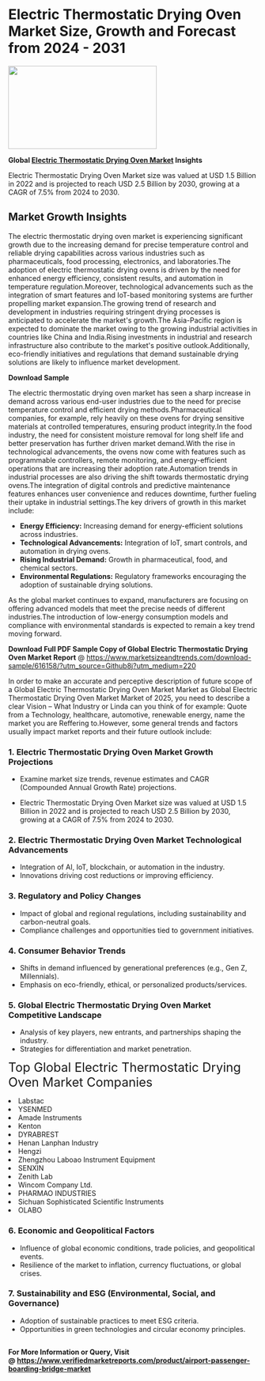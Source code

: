 <H1>Electric Thermostatic Drying Oven Market Size, Growth and Forecast from 2024 - 2031</H1><img class="aligncenter size-medium wp-image-584254" src="https://thirdeyenews.in/wp-content/uploads/2024/09/Global-Market-Research-300x168.jpeg" alt="" width="300" height="168" /><p><strong>Global&nbsp;<a href="https://www.marketsizeandtrends.com/download-sample/616158/?utm_source=Github8j?utm_medium=220">Electric Thermostatic Drying Oven Market</a> Insights</strong></p><p>Electric Thermostatic Drying Oven Market size was valued at USD 1.5 Billion in 2022 and is projected to reach USD 2.5 Billion by 2030, growing at a CAGR of 7.5% from 2024 to 2030.</p><p><h2>Market Growth Insights</h2> <p>The electric thermostatic drying oven market is experiencing significant growth due to the increasing demand for precise temperature control and reliable drying capabilities across various industries such as pharmaceuticals, food processing, electronics, and laboratories.The adoption of electric thermostatic drying ovens is driven by the need for enhanced energy efficiency, consistent results, and automation in temperature regulation.Moreover, technological advancements such as the integration of smart features and IoT-based monitoring systems are further propelling market expansion.The growing trend of research and development in industries requiring stringent drying processes is anticipated to accelerate the market's growth.The Asia-Pacific region is expected to dominate the market owing to the growing industrial activities in countries like China and India.Rising investments in industrial and research infrastructure also contribute to the market's positive outlook.Additionally, eco-friendly initiatives and regulations that demand sustainable drying solutions are likely to influence market development.</p> <p><strong>Download Sample</strong></p> <p>The electric thermostatic drying oven market has seen a sharp increase in demand across various end-user industries due to the need for precise temperature control and efficient drying methods.Pharmaceutical companies, for example, rely heavily on these ovens for drying sensitive materials at controlled temperatures, ensuring product integrity.In the food industry, the need for consistent moisture removal for long shelf life and better preservation has further driven market demand.With the rise in technological advancements, the ovens now come with features such as programmable controllers, remote monitoring, and energy-efficient operations that are increasing their adoption rate.Automation trends in industrial processes are also driving the shift towards thermostatic drying ovens.The integration of digital controls and predictive maintenance features enhances user convenience and reduces downtime, further fueling their uptake in industrial settings.The key drivers of growth in this market include: <ul> <li><strong>Energy Efficiency:</strong> Increasing demand for energy-efficient solutions across industries.</li> <li><strong>Technological Advancements:</strong> Integration of IoT, smart controls, and automation in drying ovens.</li> <li><strong>Rising Industrial Demand:</strong> Growth in pharmaceutical, food, and chemical sectors.</li> <li><strong>Environmental Regulations:</strong> Regulatory frameworks encouraging the adoption of sustainable drying solutions.</li> </ul> <p>As the global market continues to expand, manufacturers are focusing on offering advanced models that meet the precise needs of different industries.The introduction of low-energy consumption models and compliance with environmental standards is expected to remain a key trend moving forward.</p> <p><span class=""><strong>Download Full PDF Sample Copy of Global Electric Thermostatic Drying Oven Market Report</strong> @ <a href="https://www.marketsizeandtrends.com/download-sample/616158/?utm_source=Github8j?utm_medium=220" target="_blank">https://www.marketsizeandtrends.com/download-sample/616158/?utm_source=Github8j?utm_medium=220</a></span></p><p>In order to make an accurate and perceptive description of future scope of a Global&nbsp;Electric Thermostatic Drying Oven Market Market as Global&nbsp;Electric Thermostatic Drying Oven Market Market of 2025, you need to describe a clear Vision &ndash; What Industry or Linda can you think of for example: Quote from a Technology, healthcare, automotive, renewable energy, name the market you are Reffering to.However, some general trends and factors usually impact market reports and their future outlook include:</p><h3>1.&nbsp;<strong>Electric Thermostatic Drying Oven Market Growth Projections</strong></h3><ul><li>Examine market size trends, revenue estimates and CAGR (Compounded Annual Growth Rate) projections.</li><li><p>Electric Thermostatic Drying Oven Market size was valued at USD 1.5 Billion in 2022 and is projected to reach USD 2.5 Billion by 2030, growing at a CAGR of 7.5% from 2024 to 2030.</p></li></ul><h3>2.&nbsp;<strong>Electric Thermostatic Drying Oven Market Technological Advancements</strong></h3><ul><li>Integration of AI, IoT, blockchain, or automation in the industry.</li><li>Innovations driving cost reductions or improving efficiency.</li></ul><h3>3.&nbsp;<strong>Regulatory and Policy Changes</strong></h3><ul><li>Impact of global and regional regulations, including sustainability and carbon-neutral goals.</li><li>Compliance challenges and opportunities tied to government initiatives.</li></ul><h3>4.&nbsp;<strong>Consumer Behavior Trends</strong></h3><ul><li>Shifts in demand influenced by generational preferences (e.g., Gen Z, Millennials).</li><li>Emphasis on eco-friendly, ethical, or personalized products/services.</li></ul><h3>5.&nbsp;<strong>Global Electric Thermostatic Drying Oven Market Competitive Landscape</strong></h3><ul><li>Analysis of key players, new entrants, and partnerships shaping the industry.</li><li>Strategies for differentiation and market penetration.</li></ul><p data-pm-slice="1 1 []"><span style="color: inherit; font-family: inherit; font-size: 25px;">Top Global Electric Thermostatic Drying Oven Market Companies</span></p><div class="" data-test-id=""><p><li>Labstac</li><li> YSENMED</li><li> Amade Instruments</li><li> Kenton</li><li> DYRABREST</li><li> Henan Lanphan Industry</li><li> Hengzi</li><li> Zhengzhou Laboao Instrument Equipment</li><li> SENXIN</li><li> Zenith Lab</li><li> Wincom Company Ltd.</li><li> PHARMAO INDUSTRIES</li><li> Sichuan Sophisticated Scientific Instruments</li><li> OLABO</li></p></div><h3>6.&nbsp;<strong>Economic and Geopolitical Factors</strong></h3><ul><li>Influence of global economic conditions, trade policies, and geopolitical events.</li><li>Resilience of the market to inflation, currency fluctuations, or global crises.</li></ul><h3>7.&nbsp;<strong>Sustainability and ESG (Environmental, Social, and Governance)</strong></h3><ul><li>Adoption of sustainable practices to meet ESG criteria.</li><li>Opportunities in green technologies and circular economy principles.</li></ul><h2><strong style="font-size: 14px;">For More Information or Query, Visit @&nbsp;</strong><a style="background-color: #ffffff; font-size: 14px;" href="https://www.marketsizeandtrends.com/report/electric-thermostatic-drying-oven-market/" target="_blank">https://www.verifiedmarketreports.com/product/airport-passenger-boarding-bridge-market</a></h2>